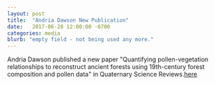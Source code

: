 ```yaml
---
layout: post
title:  "Andria Dawson New Publication"
date:   2017-06-28 12:00:00 -0700
categories: media
blurb: "empty field - not being used any more."
---
```


Andria Dawson published a new paper "Quantifying pollen-vegetation relationships to reconstruct ancient forests using 19th-century forest composition and pollen data" in Quaternary Science Reviews.[here](http://www.sciencedirect.com/science/article/pii/S0277379116300142)
